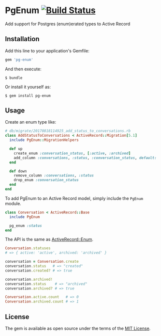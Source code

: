 # PgEnum [![Build Status](https://travis-ci.org/frodsan/pg-enum.svg)](https://travis-ci.org/frodsan/pg-enum)

Add support for Postgres (enum)erated types to Active Record

## Installation

Add this line to your application's Gemfile:

```ruby
gem 'pg-enum'
```

And then execute:

    $ bundle

Or install it yourself as:

    $ gem install pg-enum

## Usage

Create an enum type like:

```ruby
# db/migrate/20170818114925_add_status_to_conversations.rb
class AddStatusToConversations < ActiveRecord::Migration[5.1]
  include PgEnum::MigrationHelpers

  def up
    create_enum :conversation_status, [:active, :archived]
    add_column :conversations, :status, :conversation_status, default: "created"
  end

  def down
    remove_column :conversations, :status
    drop_enum :conversation_status
  end
end
```

To add PgEnum to an Active Record model, simply include the `PgEnum` module.

```ruby
class Conversation < ActiveRecord::Base
  include PgEnum

  pg_enum :status
end
```

The API is the same as [ActiveRecord::Enum](http://api.rubyonrails.org/classes/ActiveRecord/Enum.html).

```ruby
Conversation.statuses
# => { active: 'active', archived: 'archived' }

conversation = Conversation.create
conversation.status   # => "created"
conversation.created? # => true

conversation.archived!
conversation.status    # => "archived"
conversation.archived? # => true

Conversation.active.count   # => 0
Conversation.archived.count # => 1
```

## License

The gem is available as open source under the terms of the [MIT License](http://opensource.org/licenses/MIT).
